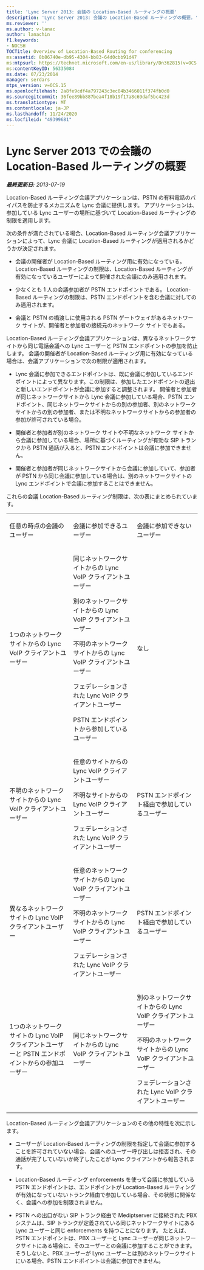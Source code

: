 ```yaml
---
title: 'Lync Server 2013: 会議の Location-Based ルーティングの概要'
description: 'Lync Server 2013: 会議の Location-Based ルーティングの概要。'
ms.reviewer: ''
ms.author: v-lanac
author: lanachin
f1.keywords:
- NOCSH
TOCTitle: Overview of Location-Based Routing for conferencing
ms:assetid: 8b86740e-db95-4304-bb83-64d0cbb91d47
ms:mtpsurl: https://technet.microsoft.com/en-us/library/Dn362815(v=OCS.15)
ms:contentKeyID: 56335084
ms.date: 07/23/2014
manager: serdars
mtps_version: v=OCS.15
ms.openlocfilehash: 2a8fe9cdf4a797243c3ec04b3466011f374fb0d0
ms.sourcegitcommit: 36fee89bb887bea4f18b19f17a8c69daf5bc423d
ms.translationtype: MT
ms.contentlocale: ja-JP
ms.lasthandoff: 11/24/2020
ms.locfileid: "49399681"
---
```

# <a name="overview-of-location-based-routing-for-conferencing-in-lync-server-2013"></a>Lync Server 2013 での会議の Location-Based ルーティングの概要

<div data-xmlns="http://www.w3.org/1999/xhtml">

<div class="topic" data-xmlns="http://www.w3.org/1999/xhtml" data-msxsl="urn:schemas-microsoft-com:xslt" data-cs="https://msdn.microsoft.com/">

<div data-asp="https://msdn2.microsoft.com/asp">



</div>

<div id="mainSection">

<div id="mainBody">

<span> </span>

_**最終更新日:** 2013-07-19_

Location-Based ルーティング会議アプリケーションは、PSTN の有料電話のバイパスを防止するメカニズムを Lync 会議に提供します。 アプリケーションは、参加している Lync ユーザーの場所に基づいて Location-Based ルーティングの制限を適用します。

次の条件が満たされている場合、Location-Based ルーティング会議アプリケーションによって、Lync 会議に Location-Based ルーティングが適用されるかどうかが決定されます。

  - 会議の開催者が Location-Based ルーティング用に有効になっている。 Location-Based ルーティングの制限は、Location-Based ルーティングが有効になっているユーザーによって開催された会議にのみ適用されます。

  - 少なくとも 1 人の会議参加者が PSTN エンドポイントである。 Location-Based ルーティングの制限は、PSTN エンドポイントを含む会議に対してのみ適用されます。

  - 会議と PSTN の橋渡しに使用される PSTN ゲートウェイがあるネットワーク サイトが、開催者と参加者の接続元のネットワーク サイトでもある。

Location-Based ルーティング会議アプリケーションは、異なるネットワークサイトから同じ電話会議への Lync ユーザーと PSTN エンドポイントの参加を防止します。 会議の開催者が Location-Based ルーティング用に有効になっている場合は、会議アプリケーションで次の制限が適用されます。

  - Lync 会議に参加できるエンドポイントは、既に会議に参加しているエンドポイントによって異なります。この制限は、参加したエンドポイントの退出と新しいエンドポイントが会議に参加すると調整されます。 開催者と参加者が同じネットワークサイトから Lync 会議に参加している場合、PSTN エンドポイント、同じネットワークサイトからの別の参加者、別のネットワークサイトからの別の参加者、または不明なネットワークサイトからの参加者の参加が許可されている場合。

  - 開催者と参加者が別のネットワーク サイトや不明なネットワーク サイトから会議に参加している場合、場所に基づくルーティングが有効な SIP トランクから PSTN 通話が入ると、PSTN エンドポイントは会議に参加できません。

  - 開催者と参加者が同じネットワークサイトから会議に参加していて、参加者が PSTN から同じ会議に参加している場合は、別のネットワークサイトの Lync エンドポイントで会議に参加することはできません。

これらの会議 Location-Based ルーティング制限は、次の表にまとめられています。


<table>
<colgroup>
<col style="width: 33%" />
<col style="width: 33%" />
<col style="width: 33%" />
</colgroup>
<tbody>
<tr class="odd">
<td><p>任意の時点の会議のユーザー</p></td>
<td><p>会議に参加できるユーザー</p></td>
<td><p>会議に参加できないユーザー</p></td>
</tr>
<tr class="even">
<td><p>1つのネットワークサイトからの Lync VoIP クライアントユーザー</p></td>
<td><p>同じネットワークサイトからの Lync VoIP クライアントユーザー</p>
<p>別のネットワークサイトからの Lync VoIP クライアントユーザー</p>
<p>不明のネットワークサイトからの Lync VoIP クライアントユーザー</p>
<p>フェデレーションされた Lync VoIP クライアントユーザー</p>
<p>PSTN エンドポイントから参加しているユーザー</p></td>
<td><p>なし</p></td>
</tr>
<tr class="odd">
<td><p>不明のネットワークサイトからの Lync VoIP クライアントユーザー</p></td>
<td><p>任意のサイトからの Lync VoIP クライアントユーザー</p>
<p>不明なサイトからの Lync VoIP クライアントユーザー</p>
<p>フェデレーションされた Lync VoIP クライアントユーザー</p></td>
<td><p>PSTN エンドポイント経由で参加しているユーザー</p></td>
</tr>
<tr class="even">
<td><p>異なるネットワークサイトの Lync VoIP クライアントユーザー</p></td>
<td><p>任意のネットワークサイトからの Lync VoIP クライアントユーザー</p>
<p>不明のネットワークサイトからの Lync VoIP クライアントユーザー</p>
<p>フェデレーションされた Lync VoIP クライアントユーザー</p></td>
<td><p>PSTN エンドポイント経由で参加しているユーザー</p></td>
</tr>
<tr class="odd">
<td><p>1つのネットワークサイトの Lync VoIP クライアントユーザーと PSTN エンドポイントからの参加ユーザー</p></td>
<td><p>同じネットワークサイトからの Lync VoIP クライアントユーザー</p></td>
<td><p>別のネットワークサイトからの Lync VoIP クライアントユーザー</p>
<p>不明のネットワークサイトからの Lync VoIP クライアントユーザー</p>
<p>フェデレーションされた Lync VoIP クライアントユーザー</p></td>
</tr>
</tbody>
</table>


Location-Based ルーティング会議アプリケーションのその他の特性を次に示します。

  - ユーザーが Location-Based ルーティングの制限を指定して会議に参加することを許可されていない場合、会議へのユーザー呼び出しは拒否され、その通話が完了していないか終了したことが Lync クライアントから報告されます。

  - Location-Based ルーティング enforcements を使って会議に参加している PSTN エンドポイントは、エンドポイントが Location-Based ルーティングが有効になっていないトランク経由で参加している場合、その状態に関係なく、会議への参加を制限されません。

  - PSTN への出口がない SIP トランク経由で Mediptserver に接続された PBX システムは、SIP トランクが定義されている同じネットワークサイトにある Lync ユーザーと同じ enforcements を持つことになります。 たとえば、PSTN エンドポイントは、PBX ユーザーと Lync ユーザーが同じネットワークサイトにある場合に、そのユーザーとの会議に参加することができます。そうしないと、PBX ユーザーが Lync ユーザーとは別のネットワークサイトにいる場合、PSTN エンドポイントは会議に参加できません。

</div>

<span> </span>

</div>

</div>

</div>

